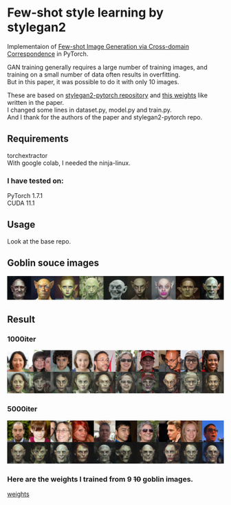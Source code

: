 # Few-shot style learning by stylegan2

Implementaion of [Few-shot Image Generation via Cross-domain Correspondence][1] in PyTorch.


GAN training generally requires a large number of training images, and training on a small number of data often results in overfitting.   
But in this paper, it was possible to do it with only 10 images.  


These are based on [stylegan2-pytorch repository][2] and [this weights][3] like written in the paper.  
I changed some lines in dataset.py, model.py and train.py.  
And I thank for the authors of the paper and stylegan2-pytorch repo.  


## Requirements
torchextractor  
With google colab, I needed the ninja-linux.  
### I have tested on:
PyTorch 1.7.1  
CUDA 11.1  

## Usage 
Look at the base repo.  

## Goblin souce images  
![Goblin_concat_source][8] 
## Result 
### 1000iter  
![1000iter][5]  
### 5000iter  
![5000iter][6]  
### Here are the weights I trained from 9 ~~10~~ goblin images.  
[weights][7] 

<!--## Arcimboldo souce images  
![Arcimboldo_concat_source][9] 
## Result  
### 1000iter  
![1000iter][10]  
### 5000iter  
![5000iter][11]  
### Here are the weights I trained from 5 images of Arcimboldo's work.  
[weights][12] 
-->

[1]:https://arxiv.org/pdf/2104.06820.pdf
[2]:https://github.com/rosinality/stylegan2-pytorch
[3]:https://drive.google.com/file/d/1PQutd-JboOCOZqmd95XWxWrO8gGEvRcO/
<!--[4]:./figs/e911d211.jpg-->
[5]:./figs/gob_1000iter.png
[6]:./figs/gob_5000iter.png
[7]:https://drive.google.com/drive/folders/1-14kuaMPomfK4kYXxo_oxtBNDHG10Bms?usp=sharing
[8]:./figs/goblin_concat_img.png

[9]:./figs/arcim_concat_img
[10]:./figs/arcim_1000iter.png
[11]:./figs/arcim_5000iter.png
[12]:https://drive.google.com/drive/folders/
